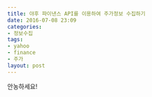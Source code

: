 ```yaml
---
title: 야후 파이낸스 API를 이용하여 주가정보 수집하기
date: 2016-07-08 23:09
categories:
- 정보수집
tags:
- yahoo
- finance
- 주가
layout: post
---
```


안농하세요!